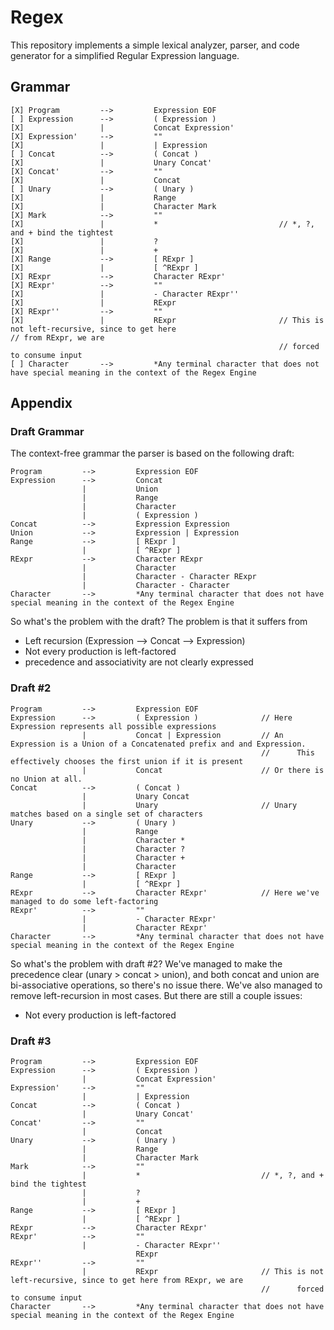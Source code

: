 # Regex

This repository implements a simple lexical analyzer, parser, and code generator for a simplified Regular Expression language.

## Grammar


```
[X] Program         -->         Expression EOF
[ ] Expression      -->         ( Expression )
[X]                 |           Concat Expression'
[X] Expression'     -->         ""
[X]                 |           | Expression
[ ] Concat          -->         ( Concat )
[X]                 |           Unary Concat'
[X] Concat'         -->         ""
[X]                 |           Concat
[ ] Unary           -->         ( Unary )
[X]                 |           Range
[X]                 |           Character Mark
[X] Mark            -->         ""
[X]                 |           *                           // *, ?, and + bind the tightest
[X]                 |           ?
[X]                 |           +
[X] Range           -->         [ RExpr ]
[X]                 |           [ ^RExpr ]
[X] RExpr           -->         Character RExpr'
[X] RExpr'          -->         ""
[X]                 |           - Character RExpr''
[X]                 |           RExpr
[X] RExpr''         -->         ""
[X]                 |           RExpr                       // This is not left-recursive, since to get here                                                             // from RExpr, we are 
                                                            // forced to consume input
[ ] Character       -->         *Any terminal character that does not have special meaning in the context of the Regex Engine
```


## Appendix

### Draft Grammar

The context-free grammar the parser is based on the following draft:

```
Program         -->         Expression EOF  
Expression      -->         Concat  
                |           Union  
                |           Range  
                |           Character
                |           ( Expression )  
Concat          -->         Expression Expression  
Union           -->         Expression | Expression  
Range           -->         [ RExpr ]  
                |           [ ^RExpr ]  
RExpr           -->         Character RExpr  
                |           Character  
                |           Character - Character RExpr  
                |           Character - Character  
Character       -->         *Any terminal character that does not have special meaning in the context of the Regex Engine  
```

So what's the problem with the draft? The problem is that it suffers from

- Left recursion (Expression --> Concat --> Expression)
- Not every production is left-factored
- precedence and associativity are not clearly expressed

### Draft #2

```
Program         -->         Expression EOF
Expression      -->         ( Expression )              // Here Expression represents all possible expressions
                |           Concat | Expression         // An Expression is a Union of a Concatenated prefix and and Expression.
                                                        //      This effectively chooses the first union if it is present
                |           Concat                      // Or there is no Union at all.
Concat          -->         ( Concat )         
                |           Unary Concat
                |           Unary                       // Unary matches based on a single set of characters
Unary           -->         ( Unary )
                |           Range
                |           Character *
                |           Character ?
                |           Character +
                |           Character
Range           -->         [ RExpr ]
                |           [ ^RExpr ]
RExpr           -->         Character RExpr'            // Here we've managed to do some left-factoring
RExpr'          -->         ""                          
                |           - Character RExpr'
                |           Character RExpr'
Character       -->         *Any terminal character that does not have special meaning in the context of the Regex Engine
```

So what's the problem with draft #2? We've managed to make the precedence clear (unary > concat > union), and both concat and union are bi-associative operations, so there's no issue there. We've also managed to remove left-recursion in most cases. But there are still a couple issues:

- Not every production is left-factored


### Draft #3

```
Program         -->         Expression EOF
Expression      -->         ( Expression )
                |           Concat Expression'
Expression'     -->         ""
                |           | Expression
Concat          -->         ( Concat )
                |           Unary Concat'
Concat'         -->         ""
                |           Concat
Unary           -->         ( Unary )
                |           Range
                |           Character Mark
Mark            -->         ""
                |           *                           // *, ?, and + bind the tightest
                |           ?
                |           +
Range           -->         [ RExpr ]
                |           [ ^RExpr ]
RExpr           -->         Character RExpr'
RExpr'          -->         ""
                |           - Character RExpr''
                            RExpr
RExpr''         -->         ""
                |           RExpr                       // This is not left-recursive, since to get here from RExpr, we are 
                                                        //      forced to consume input
Character       -->         *Any terminal character that does not have special meaning in the context of the Regex Engine
```
